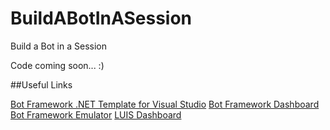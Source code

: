 # BuildABotInASession
Build a Bot in a Session


Code coming soon... :)

##Useful Links

[Bot Framework .NET Template for Visual Studio](https://docs.microsoft.com/en-us/bot-framework/dotnet/bot-builder-dotnet-quickstart "Microsoft Docs")
[Bot Framework Dashboard](dev.botframework.com)
[Bot Framework Emulator](http://emulator.botframework.com/)
[LUIS Dashboard](luis.ai)

